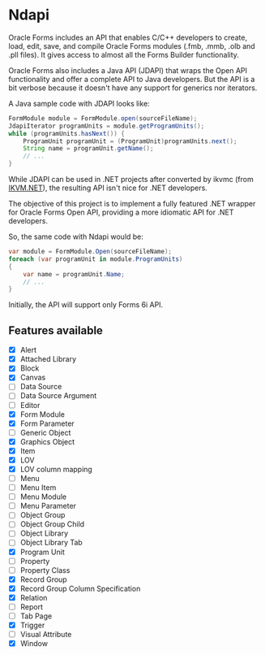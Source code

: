 Ndapi
=====

Oracle Forms includes an API that enables C/C++ developers to create, load, edit, save, and compile Oracle Forms modules (.fmb, .mmb, .olb and .pll files). It gives access to almost all the Forms Builder functionality.

Oracle Forms also includes a Java API (JDAPI) that wraps the Open API functionality and offer a complete API to Java developers. But the API is a bit verbose because it doesn't have any support for generics nor iterators.

A Java sample code with JDAPI looks like:

```java
FormModule module = FormModule.open(sourceFileName);
JdapiIterator programUnits = module.getProgramUnits();
while (programUnits.hasNext()) {
    ProgramUnit programUnit = (ProgramUnit)programUnits.next();
    String name = programUnit.getName();
    // ...
}
```

While JDAPI can be used in .NET projects after converted by ikvmc (from [IKVM.NET](http://www.ikvm.net/)), the resulting API isn't nice for .NET developers.

The objective of this project is to implement a fully featured .NET wrapper for Oracle Forms Open API, providing a more idiomatic API for .NET developers. 

So, the same code with Ndapi would be:

```csharp
var module = FormModule.Open(sourceFileName);
foreach (var programUnit in module.ProgramUnits)
{
    var name = programUnit.Name;
    // ...
}
```

Initially, the API will support only Forms 6i API.

Features available
------------------

- [x] Alert
- [x] Attached Library
- [x] Block
- [x] Canvas
- [ ] Data Source
- [ ] Data Source Argument
- [ ] Editor
- [x] Form Module
- [x] Form Parameter
- [ ] Generic Object
- [x] Graphics Object
- [x] Item
- [x] LOV
- [x] LOV column mapping
- [ ] Menu
- [ ] Menu Item
- [ ] Menu Module
- [ ] Menu Parameter
- [ ] Object Group
- [ ] Object Group Child
- [ ] Object Library
- [ ] Object Library Tab
- [x] Program Unit
- [ ] Property
- [ ] Property Class
- [x] Record Group
- [x] Record Group Column Specification
- [x] Relation
- [ ] Report
- [ ] Tab Page
- [x] Trigger
- [ ] Visual Attribute
- [x] Window
